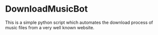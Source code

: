 # DownloadMusicBot
This is a simple python script which automates the download process of music files from a very well known website. 
